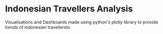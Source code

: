 # Indonesian Travellers Analysis
 Visualisations and Dashboards made using python's plotly library to provide trends of indonesian travellersto 
